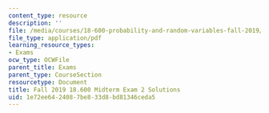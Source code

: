 ```yaml
---
content_type: resource
description: ''
file: /media/courses/18-600-probability-and-random-variables-fall-2019/1e72ee6424087be833d8bd81346ceda5_MIT18_600F19_midterm2_soln.pdf
file_type: application/pdf
learning_resource_types:
- Exams
ocw_type: OCWFile
parent_title: Exams
parent_type: CourseSection
resourcetype: Document
title: Fall 2019 18.600 Midterm Exam 2 Solutions
uid: 1e72ee64-2408-7be8-33d8-bd81346ceda5
---
```

